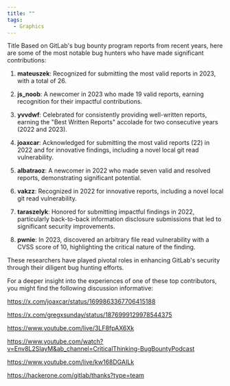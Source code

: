 ```yaml
---
title: ""
tags:
  - Graphics
---
```


Title
Based on GitLab's bug bounty program reports from recent years, here are some of the most notable bug hunters who have made significant contributions:

1. **mateuszek**: Recognized for submitting the most valid reports in 2023, with a total of 26. 

2. **js_noob**: A newcomer in 2023 who made 19 valid reports, earning recognition for their impactful contributions. 

3. **yvvdwf**: Celebrated for consistently providing well-written reports, earning the "Best Written Reports" accolade for two consecutive years (2022 and 2023). 

4. **joaxcar**: Acknowledged for submitting the most valid reports (22) in 2022 and for innovative findings, including a novel local git read vulnerability. 

5. **albatraoz**: A newcomer in 2022 who made seven valid and resolved reports, demonstrating significant potential. 

6. **vakzz**: Recognized in 2022 for innovative reports, including a novel local git read vulnerability. 

7. **taraszelyk**: Honored for submitting impactful findings in 2022, particularly back-to-back information disclosure submissions that led to significant security improvements. 

8. **pwnie**: In 2023, discovered an arbitrary file read vulnerability with a CVSS score of 10, highlighting the critical nature of the finding. 

These researchers have played pivotal roles in enhancing GitLab's security through their diligent bug hunting efforts.

For a deeper insight into the experiences of one of these top contributors, you might find the following discussion informative:

https://x.com/joaxcar/status/1699863367706415188

https://x.com/gregxsunday/status/1876999129978544375

https://www.youtube.com/live/3LF8fpAX6Xk

https://www.youtube.com/watch?v=Env8L2SlayM&ab_channel=CriticalThinking-BugBountyPodcast

https://www.youtube.com/live/kw168DGAILk

https://hackerone.com/gitlab/thanks?type=team

 

